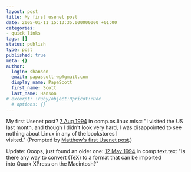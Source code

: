 ```yaml
---
layout: post
title: My first usenet post
date: 2005-01-11 15:13:35.000000000 +01:00
categories:
- quick links
tags: []
status: publish
type: post
published: true
meta: {}
author:
  login: shanson
  email: papascott-wp@gmail.com
  display_name: PapaScott
  first_name: Scott
  last_name: Hanson
# excerpt: !ruby/object:Hpricot::Doc
  # options: {}
---
```

<p>My first Usenet post? <a href="http://groups-beta.google.com/group/comp.os.linux.misc/browse_thread/thread/e0e4373238dd1943/7e5952ed4a4ba576?q=kirby.isys.net&_done=%2Fgroups%3Fq%3Dkirby.isys.net%26num%3D100%26hl%3Den%26lr%3D%26output%3Dsearch%26&_doneTitle=Back+to+Search&&d#7e5952ed4a4ba576">7 Aug 1994</a> in comp.os.linux.misc: "I visited the US last month, and though I didn't look very hard, I was disappointed to see nothing about Linux in any of the bookstores I<br />
visited." (Prompted by <a href="http://www.silentpenguin.com/archives/2005/01/a_message_from.html" title="The Silent Penguin: October 31st. 1990">Matthew's first Usenet post</a>.) </p>
<p>Update: Ooops, just found an older one: <a href="http://groups-beta.google.com/group/comp.text.tex/browse_thread/thread/e132a8a9a3555480/4b4c409ed030c62e">12 May 1994</a> in comp.text.tex: "Is there any way to convert (TeX) to a format that can be imported<br />
into Quark XPress on the Macintosh?"</p>
